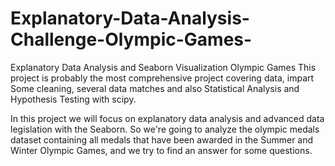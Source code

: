 # Explanatory-Data-Analysis-Challenge-Olympic-Games-
Explanatory Data Analysis and Seaborn Visualization Olympic Games
This project is probably the most comprehensive project covering data, impart
Some cleaning, several data matches and also Statistical Analysis and Hypothesis Testing with scipy.

In this project we will focus on explanatory data analysis and advanced data legislation with the Seaborn.
So we're going to analyze the olympic medals dataset containing all medals that have been awarded in the Summer and Winter Olympic Games, and we try to find an answer for some questions.
